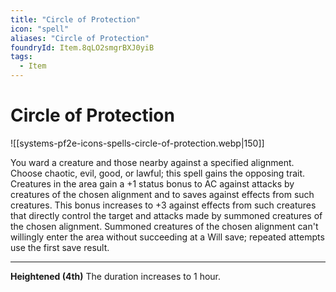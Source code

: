 ```yaml
---
title: "Circle of Protection"
icon: "spell"
aliases: "Circle of Protection"
foundryId: Item.8qLO2smgrBXJ0yiB
tags:
  - Item
---
```


# Circle of Protection
![[systems-pf2e-icons-spells-circle-of-protection.webp|150]]

You ward a creature and those nearby against a specified alignment. Choose chaotic, evil, good, or lawful; this spell gains the opposing trait. Creatures in the area gain a +1 status bonus to AC against attacks by creatures of the chosen alignment and to saves against effects from such creatures. This bonus increases to +3 against effects from such creatures that directly control the target and attacks made by summoned creatures of the chosen alignment. Summoned creatures of the chosen alignment can't willingly enter the area without succeeding at a Will save; repeated attempts use the first save result.

* * *

**Heightened (4th)** The duration increases to 1 hour.


